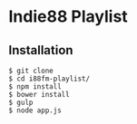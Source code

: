 # Indie88 Playlist

## Installation

```
$ git clone
$ cd i88fm-playlist/
$ npm install
$ bower install
$ gulp
$ node app.js
```